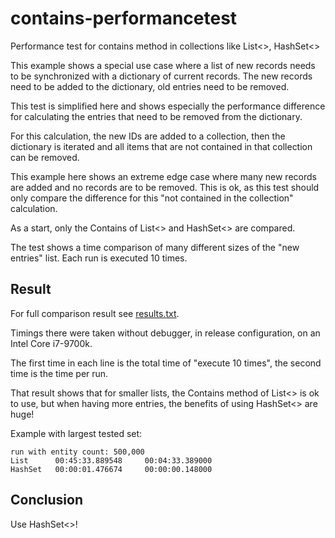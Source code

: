 # contains-performancetest
Performance test for contains method in collections like List&lt;>, HashSet&lt;>

This example shows a special use case where a list of new records needs to be synchronized with a dictionary of current records.
The new records need to be added to the dictionary, old entries need to be removed.

This test is simplified here and shows especially the performance difference for calculating the entries that need to be removed from the dictionary.

For this calculation, the new IDs are added to a collection, then the dictionary is iterated and all items that are not contained in that collection can be removed.

This example here shows an extreme edge case where many new records are added and no records are to be removed. This is ok, as this test should only compare the difference for this "not contained in the collection" calculation.

As a start, only the Contains of List<> and HashSet<> are compared.

The test shows a time comparison of many different sizes of the "new entries" list. Each run is executed 10 times.

## Result

For full comparison result see [results.txt](results.txt).

Timings there were taken without debugger, in release configuration, on an Intel Core i7-9700k.

The first time in each line is the total time of "execute 10 times", the second time is the time per run.

That result shows that for smaller lists, the Contains method of List<> is ok to use, but when having more entries, the benefits of using HashSet<> are huge!

Example with largest tested set:
```
run with entity count: 500,000
List      00:45:33.889548     00:04:33.389000
HashSet   00:00:01.476674     00:00:00.148000
```

## Conclusion

Use HashSet<>!
